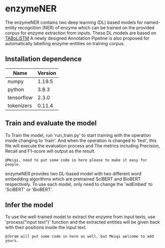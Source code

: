 # enzymeNER
The enzymeNER contains two deep learning (DL) based models for named-entity recognition (NER) of enzyme which can be trained on the provided corpus for enzyme extraction from inputs. These DL models are based on [TABoLiSTM](https://github.com/omicsNLP/MetaboliteNER) A newly designed Annotation Pipeline is also proposed for automatically labelling  enzyme-entities on training corpus. 

## Installation dependence
| Name | Version |
|------|---------|
|numpy|1.19.5|
|python|3.8.3|
|tensorflow|2.3.0|
|tokenizers|0.11.4|

## Train and evaluate the model
To Train the model, run 'run_train.py' to start training with the operation inside changing to 'train'. And when the operation is changed to 'test', this file will execute the evaluation process and The metrics including Precision, Recall and F1-score will output as the result.

```
@Meiqi, need to put some code in here please to make it easy for people.
```

enzymeNER provides two DL-based model with two different word embedding algorithms which are pretrained SciBERT and BioBERT respectively. To use each model, only need to change the 'wdEmbed' to 'SciBERT' or 'BioBERT'.

## Infer the model
To use the well-trained model to extract the enzyme from input texts, use 'process("input text")' function and the extracted entities will be given back with their positions inside the input text.

```
@Joram will put some code in here as well, but Meiqi welcome to add yours.
```
